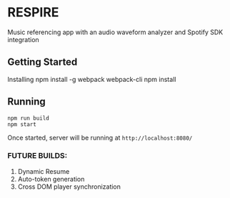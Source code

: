 # RESPIRE
Music referencing app with an audio waveform analyzer and Spotify SDK integration

## Getting Started

Installing
npm install -g webpack webpack-cli
npm install

## Running

```
npm run build
npm start
```

Once started, server will be running at `http://localhost:8080/`

### FUTURE BUILDS:
1. Dynamic Resume
2. Auto-token generation
3. Cross DOM player synchronization
